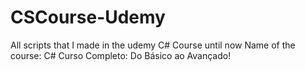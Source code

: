 # CSCourse-Udemy
All scripts that I made in the udemy C# Course until now
Name of the course: C# Curso Completo: Do Básico ao Avançado!
